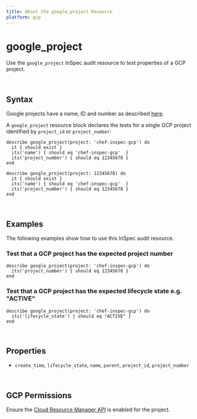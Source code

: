 ```yaml
---
title: About the google_project Resource
platform: gcp
---
```


# google\_project

Use the `google_project` InSpec audit resource to test properties of a GCP project.  

<br>

## Syntax

Google projects have a name, ID and number as described [here](https://cloud.google.com/resource-manager/docs/creating-managing-projects#identifying_projects).

A `google_project` resource block declares the tests for a single GCP project identified by `project_id` or `project_number`:

    describe google_project(project: 'chef-inspec-gcp') do
      it { should exist }
      its('name') { should eq 'chef-inspec-gcp'  }
      its('project_number') { should eq 12345678 }
    end

    describe google_project(project: 12345678) do
      it { should exist }
      its('name') { should eq 'chef-inspec-gcp'  }
      its('project_number') { should eq 12345678 }
    end

<br>

## Examples

The following examples show how to use this InSpec audit resource.

### Test that a GCP project has the expected project number

    describe google_project(project: 'chef-inspec-gcp') do
      its('project_number') { should eq 12345678 }
    end

### Test that a GCP project has the expected lifecycle state e.g. "ACTIVE"

    describe google_project(project: 'chef-inspec-gcp') do
      its('lifecycle_state') { should eq "ACTIVE" }
    end

<br>

## Properties

*  `create_time`, `lifecycle_state`, `name`, `parent`, `project_id`, `project_number`

<br>


## GCP Permissions

Ensure the [Cloud Resource Manager API](https://console.cloud.google.com/apis/library/cloudresourcemanager.googleapis.com/) is enabled for the project.
